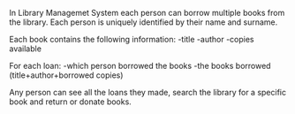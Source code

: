 In Library Managemet System each person can borrow multiple books from the library. Each person is uniquely identified by their name and surname.

Each book contains the following information: 
-title
-author
-copies available

For each loan:
-which person borrowed the books
-the books borrowed (title+author+borrowed copies)

Any person can see all the loans they made, search the library for a specific book and return or donate books.

